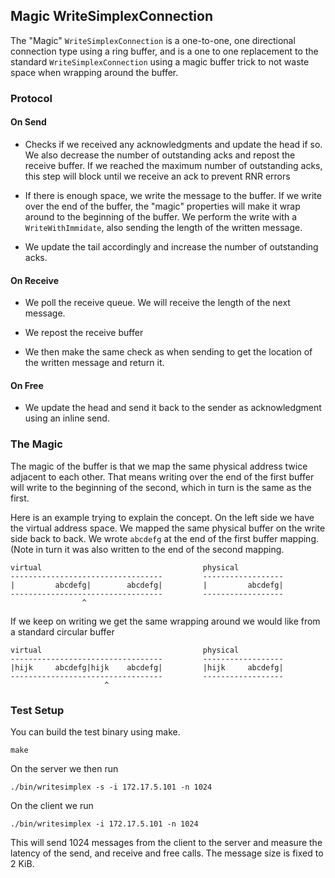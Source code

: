 ## Magic WriteSimplexConnection

The "Magic" `WriteSimplexConnection` is a one-to-one, one directional connection type using a ring buffer, 
and is a one to one replacement to the standard `WriteSimplexConnection` using a magic buffer trick to not waste space
when wrapping around the buffer.

### Protocol

#### On Send

* Checks if we received any acknowledgments and update the head if so. We also decrease the number of 
outstanding acks and repost the receive buffer. If we reached the maximum number of outstanding acks,
this step will block until we receive an ack to prevent RNR errors

* If there is enough space, we write the message to the buffer. If we write over the end of the buffer, the "magic" 
properties will make it wrap around to the beginning of the buffer. We perform the write with a `WriteWithImmidate`,
also sending the length of the written message. 

* We update the tail accordingly and increase the number of outstanding acks.


#### On Receive 

* We poll the receive queue. We will receive the length of the next message. 

* We repost the receive buffer

* We then make the same check as when sending to get the location of the written message and return it.


#### On Free

* We update the head and send it back to the sender as acknowledgment using an inline send.


### The Magic
The magic of the buffer is that we map the same physical address twice adjacent to each other. That means writing over
the end of the first buffer will write to the beginning of the second, which in turn is the same as the first.

Here is an example trying to explain the concept. On the left side we have the virtual address space. We mapped the same 
physical buffer on the write side back to back. We wrote `abcdefg` at the end of the first buffer mapping. (Note in turn
it was also written to the end of the second mapping.

    virtual                                    physical 
    ----------------------------------         ------------------
    |         abcdefg|        abcdefg|         |         abcdefg|
    ----------------------------------         ------------------
                    ^

If we keep on writing we get the same wrapping around we would like from a standard circular buffer

    virtual                                    physical 
    ----------------------------------         ------------------
    |hijk     abcdefg|hijk    abcdefg|         |hijk     abcdefg|
    ----------------------------------         ------------------
                         ^





### Test Setup

You can build the test binary using make.

    make

On the server we then run

    ./bin/writesimplex -s -i 172.17.5.101 -n 1024

On the client we run

    ./bin/writesimplex -i 172.17.5.101 -n 1024

This will send 1024 messages from the client to the server and measure the latency of the send, and 
receive and free calls. The message size is fixed to 2 KiB.
